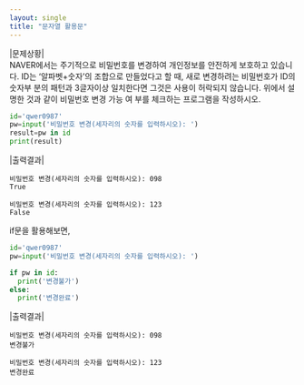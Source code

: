 ```yaml
---
layout: single
title: "문자열 활용문"
---
```


|문제상황|  
NAVER에서는 주기적으로 비밀번호를 변경하여 개인정보를
안전하게 보호하고 있습니다. ID는 ‘알파벳+숫자’의 조합으로
만들었다고 할 때, 새로 변경하려는 비밀번호가 ID의 숫자부
분의 패턴과 3글자이상 일치한다면 그것은 사용이 허락되지
않습니다. 위에서 설명한 것과 같이 비밀번호 변경 가능 여
부를 체크하는 프로그램을 작성하시오.  
```python
id='qwer0987'
pw=input('비밀번호 변경(세자리의 숫자를 입력하시오): ')
result=pw in id
print(result)
```
|출력결과|  
```
비밀번호 변경(세자리의 숫자를 입력하시오): 098
True
```
```
비밀번호 변경(세자리의 숫자를 입력하시오): 123
False
```  
if문을 활용해보면,
```python
id='qwer0987'
pw=input('비밀번호 변경(세자리의 숫자를 입력하시오): ')

if pw in id:
  print('변경불가')
else:
  print('변경완료')
```
|출력결과|
```
비밀번호 변경(세자리의 숫자를 입력하시오): 098
변경불가
```
```
비밀번호 변경(세자리의 숫자를 입력하시오): 123
변경완료
```
